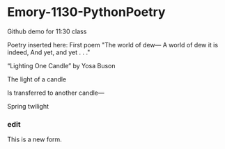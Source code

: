 # Emory-1130-PythonPoetry
Github demo for 11:30 class

Poetry inserted here:
First poem
"The world of dew—
A world of dew it is indeed,
And yet, and yet . . ."

“Lighting One Candle” by Yosa Buson

The light of a candle

Is transferred to another candle—

Spring twilight

### edit
This is a new form.

